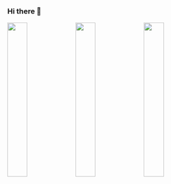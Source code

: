 ### Hi there 👋

<div id="header" align="left">  
  <img src="https://media.giphy.com/media/xTiTnxpQ3ghPiB2Hp6/giphy.gif" width="30%"/>
  <img src="https://media.giphy.com/media/bAQH7WXKqtIBrPs7sR/giphy.gif" width="30%"/>
  <img src="https://media.giphy.com/media/Su6BwkW2GelyTtRhNq/giphy.gif" width="30%"/>
</div>
